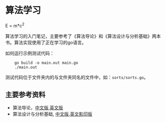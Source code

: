 # 算法学习

E = m*c<sup>2</sup>

算法学习的入门笔记，主要参考了《算法导论》和《算法设计与分析基础》两本书。算法实现使用了正在学习的go语言。

如何运行示例测试代码：

```
    go build -o main.out main.go
    ./main.out
```
测试代码位于文件夹内的与文件夹同名的文件中，如：`sorts/sorts.go`。

## 主要参考资料
* 算法导论，[中文版](https://www.amazon.cn/dp/B00AK7BYJY),[英文版](https://www.amazon.com/dp/0262033844)
* 算法设计与分析基础, [中文版](https://www.amazon.cn/dp/B00S4HCQUI),[英文影印版](https://www.amazon.cn/dp/B00D6BIA6G)
